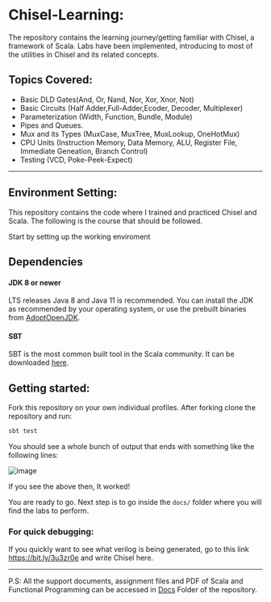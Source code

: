 # Chisel-Learning:

The repository contains the learning journey/getting familiar with Chisel, a framework of Scala. Labs have been implemented, introducing to most of the utilities in Chisel and its related concepts. 

## Topics Covered:

* Basic DLD Gates(And, Or, Nand, Nor, Xor, Xnor, Not) 
* Basic Circuits (Half Adder,Full-Adder,Ecoder, Decoder, Multiplexer)
* Parameterization (Width, Function, Bundle, Module)
* Pipes and Queues.
* Mux and its Types (MuxCase, MuxTree, MuxLookup, OneHotMux)
* CPU Units (Instruction Memory, Data Memory, ALU, Register File, Immediate Geneation, Branch Control)
* Testing (VCD, Poke-Peek-Expect)

--------------------------------------------------------

## Environment Setting:

This repository contains the code where I trained and practiced Chisel and Scala. The following is the course that should be followed. 

Start by setting up the working enviroment

## Dependencies

#### JDK 8 or newer

LTS releases Java 8 and Java 11 is recommended. You can install the JDK as recommended by your operating system, or use the prebuilt binaries from [AdoptOpenJDK](https://adoptopenjdk.net/).

#### SBT 

SBT is the most common built tool in the Scala community. It can be downloaded [here](https://www.scala-sbt.org/download.html).  


## Getting started:

Fork this repository on your own individual profiles. After forking clone the repository and run:

```sh
sbt test
```

You should see a whole bunch of output that ends with something like the following lines:

![image](https://user-images.githubusercontent.com/51242857/134680755-4e814974-2d2a-456e-9d89-f71475ab8ca0.png)


If you see the above then, It worked!

You are ready to go. Next step is to go inside the `docs/` folder where you will find the labs to perform.

### For quick debugging:
If you quickly want to see what verilog is being generated, go to this link  https://bit.ly/3u3zr0e and write Chisel here.

---------------------------------------------------------------

P.S: All the support documents, assignment files and PDF of Scala and Functional Programming can be accessed in [Docs](https://github.com/Agha-Muqarib/Scala-Learning/tree/main/Docs) Folder of the repository.
